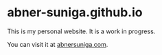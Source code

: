 # abner-suniga.github.io

This is my personal website. It is a work in progress.

You can visit it at [abnersuniga.com](abnersuniga.com).
